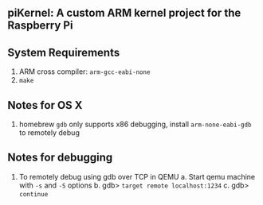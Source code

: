 piKernel: A custom ARM kernel project for the Raspberry Pi
----------------------------------------------------------

## System Requirements
1. ARM cross compiler: `arm-gcc-eabi-none`
2. `make`

## Notes for OS X
1. homebrew `gdb` only supports x86 debugging, install `arm-none-eabi-gdb` to remotely debug

## Notes for debugging
1. To remotely debug using gdb over TCP in QEMU
    a. Start qemu machine with `-s` and `-S` options
    b. gdb> `target remote localhost:1234`
    c. gdb> `continue`
